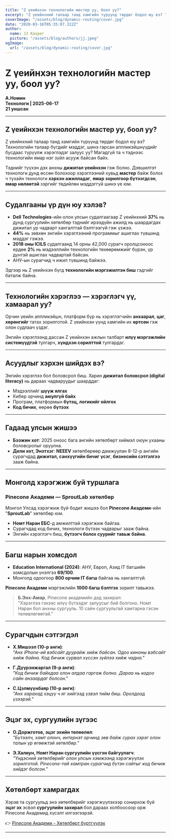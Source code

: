 ```yaml
---
title: "Z үеийнхэн технологийн мастер уу, боол уу?"
excerpt: "Z үеийнхний талаар танд хамгийн түрүүнд төрдөг бодол юу вэ? Технологийн талаар бүгдийг мэддэг, шинэ гарсан аппликэйшнүүдийг бусдаас түрүүлж хэрэглэдэг залуус уу? Магадгүй та ч тэднээс технологийн ямар нэг зүйл асууж байсан байх."
coverImage: "/assets/blog/dynamic-routing/cover.jpg"
date: "2020-03-16T05:35:07.322Z"
author:
  name: JJ Kasper
  picture: "/assets/blog/authors/jj.jpeg"
ogImage:
  url: "/assets/blog/dynamic-routing/cover.jpg"
---
```


# Z үеийнхэн технологийн мастер уу, боол уу?

**А.Номин**  
**Технологи | 2025-06-17**  
**21 уншсан**

---

## Z үеийнхэн технологийн мастер уу, боол уу?

Z үеийнхний талаар танд хамгийн түрүүнд төрдөг бодол юу вэ? Технологийн талаар бүгдийг мэддэг, шинэ гарсан аппликэйшнүүдийг бусдаас түрүүлж хэрэглэдэг залуус уу? Магадгүй та ч тэднээс технологийн ямар нэг зүйл асууж байсан байх.

Тэднийг түүхэн дэх анхны **дижитал үеийнхэн** гэж болно. Дэвшилтэт технологи дунд өссөн болохоор хэрэглээний хувьд **мастер** байж болох ч тухайн технологи **хэрхэн ажилладаг**, **ямар зорилгоор бүтээгдсэн**, **ямар нөлөөтэй** зэргийг төдийлөн мэддэггүй шинэ үе юм.

---

## Судалгааны үр дүн юу хэлэв?

- **Dell Technologies**-ийн олон улсын судалгаагаар Z үеийнхний **37%** нь дунд сургуулийн хөтөлбөр тэднийг ирээдүйн ажилд нь шаардагдах дижитал ур чадварт хангалттай бэлтгээгүй гэж үзжээ.
- **44%** нь зөвхөн энгийн хэрэглээний программыг ашиглах түвшинд мэддэг гэжээ.
- **2018 оны ICILS** судалгаанд 14 орны 42,000 сурагч оролцсоноос ердөө **2%** нь мэдээллийн технологийн төхөөрөмжийг бүрэн, үр дүнтэй ашиглах чадвартай байсан.
- АНУ-ын сурагчид ч ижил түвшинд байжээ.

Эдгээр нь Z үеийнхэн бүгд **технологийн мэргэжилтэн биш** гэдгийг баталж байна.

---

## Технологийн хэрэглээ — хэрэглэгч үү, хамаарал уу?

Орчин үеийн аппликэйшн, платформ бүр нь хэрэглэгчийн **анхаарал**, **цаг**, **хөрөнгийг** татах зорилготой. Z үеийнхэн үүнд хамгийн их **өртсөн** гэж олон судлаач үздэг.

Энгийн хэрэглээнд дассан Z үеийнхэн ажлын талбарт **илүү мэргэжлийн системүүдтэй** тулгарч, **хүндхэн сорилттой** тулгардаг.

---

## Асуудлыг хэрхэн шийдэх вэ?

Энгийн хэрэглээ бол боловсрол биш. Харин **дижитал боловсрол (digital literacy)** нь дараах чадваруудыг шаарддаг:

- Мэдээллийг **шүүж ялгах**
- Кибер орчинд **аюулгүй байх**
- Програм, платформын **бүтэц, логикийг ойлгох**
- **Код бичих**, өөрөө **бүтээх**

---

## Гадаад улсын жишээ

- **Бээжин хот**: 2025 оноос бага ангийн хөтөлбөрт хиймэл оюун ухааны боловсролыг оруулна.
- **Дели хот, Энэтхэг**: **NEEEV** хөтөлбөрөөр дамжуулан 8-12-р ангийн сурагчдад **дижитал, санхүүгийн бичиг үсэг**, **бизнесийн сэтгэлгээ** зааж байна.

---

## Монголд хэрэгжиж буй туршлага

### Pinecone Академи — SproutLab хөтөлбөр

Монгол Улсад хэрэгжиж буй бодит жишээ бол **Pinecone Академи**-ийн "**SproutLab**" хөтөлбөр юм.

- **Номт Наран ЕБС**-д амжилттай хэрэгжиж байгаа.
- Сурагчдад код бичих, технологи бүтээх чадварыг зааж байна.
- Энгийн хэрэглэгч биш, **бүтээгч болох суурийг тавьж байна**.

---

## Багш нарын хомсдол

- **Education International (2024)**: АНУ, Европ, Азид IT багшийн хомсдолын үнэлгээ **69/100**.
- Монголд одоогоор **800 орчим IT багш** байгаа нь хангалтгүй.

**Pinecone Академи** мэргэжлийн **1000 багш бэлтгэх** зорилт тавьжээ.

> **Б.Энх-Амар**, Pinecone академийн дэд захирал:  
> "Хэрэглээ гэхээс илүү бүтээдэг залуусыг бий болгоно. Номт Наран бол анхны сургууль. 10 сайн сургуультай хамтарна гэсэн төлөвлөгөөтэй."

---

## Сурагчдын сэтгэгдэл

- **Х.Мишээл (10-р анги)**:  
  _"Анх iPhone-ий вэбсайт дуурайж хийж байсан. Одоо киноны вэбсайт хийж байна. Код бичиж сурвал хүссэн зүйлээ хийж чадна."_

- **Г.Дүүрэнжаргал (9-р анги)**:  
  _"Код бичиж байхдаа олон алдаа гаргаж болно. Дараа нь кодоо сайн анзаардаг болсон."_

- **С.Цэлмүүнбаяр (10-р анги)**:  
  _"Анх харахад хэцүү ч яг хийгээд үзвэл тийм биш. Оролдоод үзээрэй."_

---

## Эцэг эх, сургуулийн зүгээс

- **О.Доржготов, эцэг эхийн төлөөлөл**:  
  _"Бүтээлч, хамт олонч, интернэт орчинд зөв байж сурах зэрэг олон талын үр өгөөжтэй хөтөлбөр."_

- **Э.Халиун, Номт Наран сургуулийн үүсгэн байгуулагч**:  
  _"Үндэсний хөтөлбөрийг олон улсын хэмжээнд хэрэгжүүлэх зорилготой. Pinecone-тай хамтран сурагчид бүтэн сайтыг код бичиж хийдэг болсон."_

---

## Хөтөлбөрт хамрагдах

Хэрэв та сургуульд энэ хөтөлбөрийг хэрэгжүүлэхээр сонирхож буй **эцэг эх** эсвэл **сургуулийн захирал** бол дараах холбоосоор орж Pinecone Академид хүсэлт илгээгээрэй.

👉 [Pinecone Академи - Хөтөлбөрт бүртгүүлэх](#)

---
